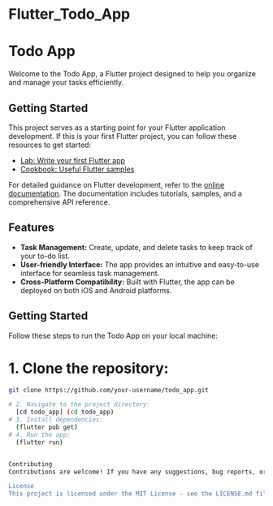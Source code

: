# Flutter_Todo_App

# Todo App

Welcome to the Todo App, a Flutter project designed to help you organize and manage your tasks efficiently.

## Getting Started

This project serves as a starting point for your Flutter application development. If this is your first Flutter project, you can follow these resources to get started:

- [Lab: Write your first Flutter app](https://docs.flutter.dev/get-started/codelab)
- [Cookbook: Useful Flutter samples](https://docs.flutter.dev/cookbook)

For detailed guidance on Flutter development, refer to the [online documentation](https://docs.flutter.dev/). The documentation includes tutorials, samples, and a comprehensive API reference.

## Features

- **Task Management:** Create, update, and delete tasks to keep track of your to-do list.
- **User-friendly Interface:** The app provides an intuitive and easy-to-use interface for seamless task management.
- **Cross-Platform Compatibility:** Built with Flutter, the app can be deployed on both iOS and Android platforms.

## Getting Started

Follow these steps to run the Todo App on your local machine:

# 1. Clone the repository:

   ```bash
   git clone https://github.com/your-username/todo_app.git

# 2. Navigate to the project directory:  
     [cd todo_app] (cd todo_app)
# 3. Install dependencies: 
     (flutter pub get)
# 4. Run the app: 
     (flutter run)


Contributing
Contributions are welcome! If you have any suggestions, bug reports, or feature requests, please open an issue or submit a pull request. Let's make the Todo App even better together.

License
This project is licensed under the MIT License - see the LICENSE.md file for details.
